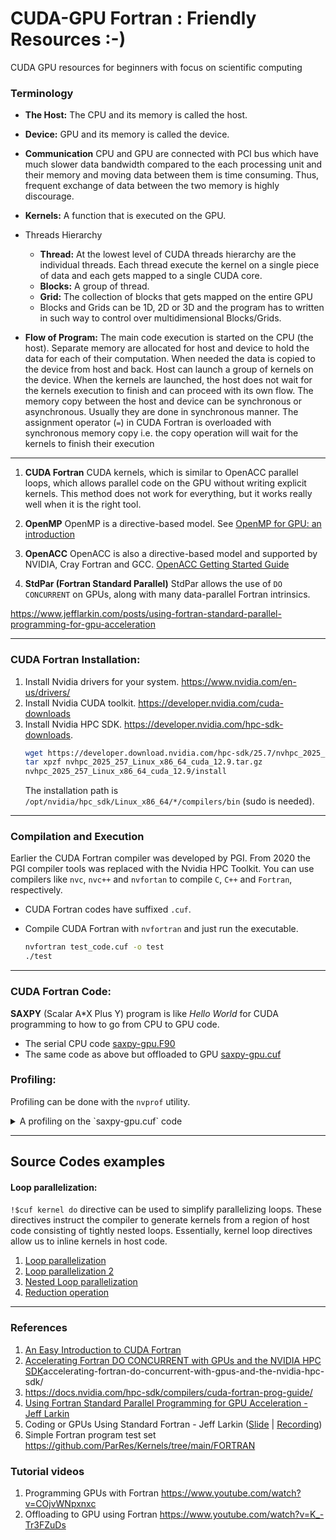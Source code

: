 # CUDA-GPU Fortran : Friendly Resources :-)

CUDA GPU resources for beginners with focus on scientific computing

### Terminology

- **The Host:** The CPU and its memory is called the host. 
- **Device:** GPU and its memory is called the device. 
- **Communication** CPU and GPU are connected with PCI bus which have much slower data bandwidth compared to the each processing unit and their memory and moving data between them is time consuming. Thus, frequent exchange of data between the two memory is highly discourage.
  
- **Kernels:** A function that is executed on the GPU.
- Threads Hierarchy
  - **Thread:** At the lowest level of CUDA threads hierarchy are the individual threads. Each thread execute the kernel on a single piece of data and each gets mapped to a single CUDA core.
  - **Blocks:** A group of thread.
  - **Grid:** The collection of blocks that gets mapped on the entire GPU 
  - Blocks and Grids can be 1D, 2D or 3D and the program has to written in such way to control over multidimensional Blocks/Grids.

- **Flow of Program:** The main code execution is started on the CPU (the host). Separate memory are allocated for host and device to hold the data for each of their computation. When needed the data is copied to the device from host and back. Host can launch a group of kernels on the device. When the kernels are launched, the host does not wait for the kernels execution to finish and can proceed with its own flow. The memory copy between the host and  device can be synchronous or asynchronous. Usually they are done in synchronous manner. The assignment operator (`=`) in CUDA Fortran is overloaded with synchronous memory copy i.e. the copy operation will wait for the kernels to finish their execution

---

1. **CUDA Fortran**
CUDA kernels, which is similar to OpenACC parallel loops, which allows parallel code on the GPU without writing explicit kernels. This method does not work for everything, but it works really well when it is the right tool.

1. **OpenMP**
OpenMP is a directive-based model. 
See [OpenMP for GPU: an introduction](http://www.idris.fr/media/formations/openacc/openmp_gpu_idris_c.pdf)

1. **OpenACC**
OpenACC is also a directive-based model and supported by NVIDIA, Cray Fortran and GCC.
[OpenACC Getting Started Guide](https://docs.nvidia.com/hpc-sdk/compilers/openacc-gs/#fortran-derived-types-in-openacc)

1. **StdPar (Fortran Standard Parallel)** 
StdPar allows the use of `DO CONCURRENT` on GPUs, along with many data-parallel Fortran intrinsics.

https://www.jefflarkin.com/posts/using-fortran-standard-parallel-programming-for-gpu-acceleration

---

### CUDA Fortran Installation:

1. Install Nvidia drivers for your system. https://www.nvidia.com/en-us/drivers/
2. Install Nvidia CUDA toolkit. https://developer.nvidia.com/cuda-downloads
3. Install Nvidia HPC SDK. https://developer.nvidia.com/hpc-sdk-downloads. 
    ```bash
    wget https://developer.download.nvidia.com/hpc-sdk/25.7/nvhpc_2025_257_Linux_x86_64_cuda_12.9.tar.gz
    tar xpzf nvhpc_2025_257_Linux_x86_64_cuda_12.9.tar.gz
    nvhpc_2025_257_Linux_x86_64_cuda_12.9/install
    ```
    The installation path is `/opt/nvidia/hpc_sdk/Linux_x86_64/*/compilers/bin` (sudo is needed).

--- 

### Compilation and Execution

Earlier the CUDA Fortran compiler was developed by PGI. From 2020 the PGI compiler tools was replaced with the Nvidia HPC Toolkit. You can use compilers like `nvc`, `nvc++` and `nvfortan` to compile `C`, `C++` and `Fortran`, respectively.

- CUDA Fortran codes have suffixed `.cuf`.

- Compile CUDA Fortran with `nvfortran` and just run the executable.
    ```bash
    nvfortran test_code.cuf -o test
    ./test
    ```

---

### CUDA Fortran Code:

**SAXPY** (Scalar A*X Plus Y) program is like *Hello World* for CUDA programming to how to go from CPU to GPU code.

- The serial CPU code [saxpy-gpu.F90](saxpy-cpu.F90)
- The same code as above but offloaded to GPU [saxpy-gpu.cuf]()

### Profiling:

Profiling can be done with the `nvprof` utility. 

<details>	

  <summary>A profiling on the `saxpy-gpu.cuf` code</summary>

```bash
$ nvfortran saxpy-gpu.cuf -o saxpy-gpu
$ nvprof ./saxpy-gpu
==30449== NVPROF is profiling process 30449, command: ./saxpy-gpu
 Max error:     0.000000
==30449== Profiling application: ./saxpy-gpu
==30449== Warning: 7 API trace records have same start and end timestamps.
This can happen because of short execution duration of CUDA APIs and low timer resolution on the underlying operating system.
==30449== Profiling result:
            Type  Time(%)      Time     Calls       Avg       Min       Max  Name
 GPU activities:   62.34%  30.400us         4  7.6000us     896ns  14.400us  [CUDA memcpy HtoD]
                   27.17%  13.248us         1  13.248us  13.248us  13.248us  [CUDA memcpy DtoH]
                   10.50%  5.1200us         1  5.1200us  5.1200us  5.1200us  mathops_saxpy_
      API calls:   98.58%  235.08ms         4  58.770ms  2.5000us  235.06ms  cudaMalloc
                    0.67%  1.5930ms         1  1.5930ms  1.5930ms  1.5930ms  cudaLaunchKernel
                    0.41%  977.80us         5  195.56us  52.400us  501.30us  cudaMemcpy
                    0.20%  474.30us       114  4.1600us       0ns  454.60us  cuDeviceGetAttribute
                    0.13%  321.00us         1  321.00us  321.00us  321.00us  cuDeviceGetPCIBusId
                    0.00%  10.300us         2  5.1500us  2.6000us  7.7000us  cudaFree
                    0.00%  6.2000us         2  3.1000us     200ns  6.0000us  cuDeviceGet
                    0.00%  1.3000us         1  1.3000us  1.3000us  1.3000us  cuDeviceGetName
                    0.00%  1.1000us         3     366ns     200ns     500ns  cuDeviceGetCount
                    0.00%  1.0000us         1  1.0000us  1.0000us  1.0000us  cuDeviceTotalMem
                    0.00%     500ns         1     500ns     500ns     500ns  cuDeviceGetUuid
                    0.00%     200ns         1     200ns     200ns     200ns  cuModuleGetLoadingMode
```

</details>

---

## Source Codes examples

#### Loop parallelization:

`!$cuf kernel do` directive can be used to simplify parallelizing loops. These directives instruct the compiler to generate kernels from a region of host code consisting of tightly nested loops. Essentially, kernel loop directives allow us to inline kernels in host code.  
1. [Loop parallelization](./cufKernel.cuf)
2. [Loop parallelization 2](./cufILP.cuf)
3. [Nested Loop parallelization](./cufKernel2D.cuf)
4. [Reduction operation](./cufReduction.cuf)

---

### References

1. [An Easy Introduction to CUDA Fortran
](https://developer.nvidia.com/blog/easy-introduction-cuda-fortran/)
2. [Accelerating Fortran DO CONCURRENT with GPUs and the NVIDIA HPC SDK](https://developer.nvidia.com/blog/)accelerating-fortran-do-concurrent-with-gpus-and-the-nvidia-hpc-sdk/
3. https://docs.nvidia.com/hpc-sdk/compilers/cuda-fortran-prog-guide/
4. [Using Fortran Standard Parallel Programming for GPU Acceleration - Jeff Larkin](https://www.jefflarkin.com/posts/using-fortran-standard-parallel-programming-for-gpu-acceleration)
5. Coding or GPUs Using Standard Fortran - Jeff Larkin ([Slide](https://www.olcf.ornl.gov/wp-content/uploads/20220513_OLCF_Fortran.pdf) | [Recording](https://vimeo.com/manage/videos/711784748))
6. Simple Fortran program test set https://github.com/ParRes/Kernels/tree/main/FORTRAN 

### Tutorial videos

1. Programming GPUs with Fortran https://www.youtube.com/watch?v=COjvWNpxnxc
2. Offloading to GPU using Fortran https://www.youtube.com/watch?v=K_-Tr3FZuDs
